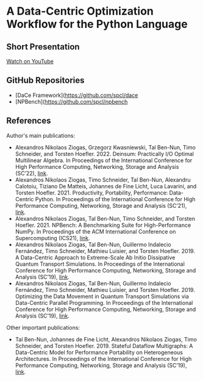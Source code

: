 # A Data-Centric Optimization Workflow for the Python Language

## Short Presentation

[Watch on YouTube](https://youtu.be/882gM_bE4jY)

## GitHub Repositories

- [DaCe Framework](https://github.com/spcl/dace
- [NPBench](https://github.com/spcl/npbench

## References

Author's main publications:
- Alexandros Nikolaos Ziogas, Grzegorz Kwasniewski, Tal Ben-Nun, Timo Schneider, and Torsten Hoefler. 2022. Deinsum: Practically I/O Optimal Multilinear Algebra. In Proceedings of the International Conference for High Performance Computing, Networking, Storage and Analysis (SC’22), [link](https://spcl.inf.ethz.ch/Publications/index.php?pub=454).
- Alexandros Nikolaos Ziogas, Timo Schneider, Tal Ben-Nun, Alexandru Calotoiu, Tiziano De Matteis, Johannes de Fine Licht, Luca Lavarini, and Torsten Hoefler. 2021. Productivity, Portability, Performance: Data-Centric Python. In Proceedings of the International Conference for High Performance Computing, Networking, Storage and Analysis (SC’21), [link](https://spcl.inf.ethz.ch/Publications/index.php?pub=433).
- Alexandros Nikolaos Ziogas, Tal Ben-Nun, Timo Schneider, and Torsten Hoefler. 2021. NPBench: A Benchmarking Suite for High-Performance NumPy. In Proceedings of the ACM International Conference on Supercomputing (ICS21), [link](https://spcl.inf.ethz.ch/Publications/index.php?pub=412).
- Alexandros Nikolaos Ziogas, Tal Ben-Nun, Guillermo Indalecio Fernández, Timo Schneider, Mathieu Luisier, and Torsten Hoefler. 2019. A Data-Centric Approach to Extreme-Scale Ab Initio Dissipative Quantum Transport Simulations. In Proceedings of the International Conference for High Performance Computing, Networking, Storage and Analysis (SC’19), [link](https://spcl.inf.ethz.ch/Publications/index.php?pub=354).
- Alexandros Nikolaos Ziogas, Tal Ben-Nun, Guillermo Indalecio Fernández, Timo Schneider, Mathieu Luisier, and Torsten Hoefler. 2019. Optimizing the Data Movement in Quantum Transport Simulations via Data-Centric Parallel Programming. In Proceedings of the International Conference for High Performance Computing, Networking, Storage and Analysis (SC’19), [link](https://spcl.inf.ethz.ch/Publications/index.php?pub=353).

Other important publications:
- Tal Ben-Nun, Johannes de Fine Licht, Alexandros Nikolaos Ziogas, Timo Schneider, and Torsten Hoefler. 2019. Stateful Dataflow Multigraphs: A Data-Centric Model for Performance Portability on Heterogeneous Architectures. In Proceedings of the International Conference for High Performance Computing, Networking, Storage and Analysis (SC’19), [link](https://spcl.inf.ethz.ch/Publications/index.php?pub=357).
